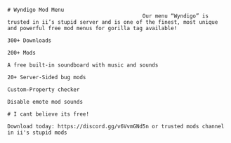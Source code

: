                                                                                                    # Wyndigo Mod Menu
                                               Our menu “Wyndigo” is trusted in ii’s stupid server and is one of the finest, most unique and powerful free mod menus for gorilla tag available!
                                                                                                     300+ Downloads
                                                                                                       200+ Mods
                                                                                          A free built-in soundboard with music and sounds
                                                                                                20+ Server-Sided bug mods
                                                                                                  Custom-Property checker
                                                                                                  Disable emote mod sounds
                                                                                                 # I cant believe its free!
                                                                         Download today: https://discord.gg/v6VvmGNd5n or trusted mods channel in ii's stupid mods

                                                                                                  

                                                                                                  
